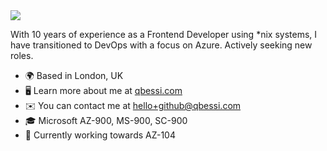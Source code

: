 <img src="https://media.licdn.com/dms/image/v2/D4E16AQHJ1xhweZgd9A/profile-displaybackgroundimage-shrink_350_1400/profile-displaybackgroundimage-shrink_350_1400/0/1721566992008?e=1729123200&v=beta&t=WK7R1Uyz2yjdCfBe3eL4FWcjEmP1Wdxlq_cfkhQmDqc" />

With 10 years of experience as a Frontend Developer using *nix systems, I have transitioned to DevOps with a focus on Azure.
Actively seeking new roles.

- 🌍  Based in London, UK
- 🖥️  Learn more about me at [qbessi.com](http://qbessi.com)
- ✉️  You can contact me at [hello+github@qbessi.com](mailto:hello+github@qbessi.com)
- 🎓  Microsoft AZ-900, MS-900, SC-900
- 🧠  Currently working towards AZ-104
